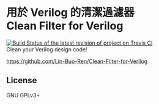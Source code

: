 # 用於 Verilog 的清潔過濾器<br>Clean Filter for Verilog
[![Build Status of the latest revision of project on Travis CI](https://travis-ci.org/Lin-Buo-Ren/Clean-Filter-for-Verilog.svg?branch=master)](https://travis-ci.org/Lin-Buo-Ren/Clean-Filter-for-Verilog)  
Clean your Verilog design code!

<https://github.com/Lin-Buo-Ren/Clean-Filter-for-Verilog>

## License
GNU GPLv3+ 
